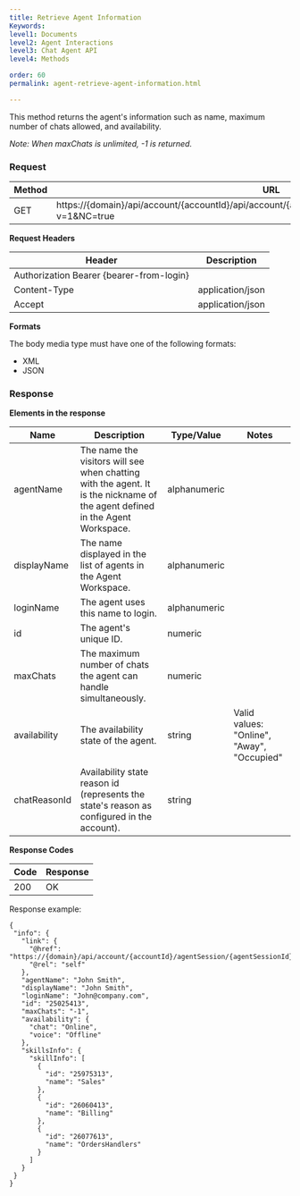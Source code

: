 ```yaml
---
title: Retrieve Agent Information
Keywords:
level1: Documents
level2: Agent Interactions
level3: Chat Agent API
level4: Methods

order: 60
permalink: agent-retrieve-agent-information.html

---
```


This method returns the agent's information such as name, maximum number of chats allowed, and availability.

*Note: When maxChats is unlimited, -1 is returned.*

### Request

| Method | URL                                                                                                           |
|--------|---------------------------------------------------------------------------------------------------------------|
| GET    | https://{domain}/api/account/{accountId}/api/account/{accountId}/agentSession/{agentSession}/info?v=1&NC=true |

**Request Headers**

| Header                                   | Description      |
|------------------------------------------|------------------|
| Authorization Bearer {bearer-from-login} |                  |
| Content-Type                             | application/json |
| Accept                                   | application/json |

**Formats**

The body media type must have one of the following formats:

- XML
- JSON

### Response

**Elements in the response**

| Name         | Description                                                                                                                  | Type/Value   | Notes                                      |
|--------------|------------------------------------------------------------------------------------------------------------------------------|--------------|--------------------------------------------|
| agentName    | The name the visitors will see when chatting with the agent. It is the nickname of the agent defined in the Agent Workspace. | alphanumeric |                                            |
| displayName  | The name displayed in the list of agents in the Agent Workspace.                                                             | alphanumeric |                                            |
| loginName    | The agent uses this name to login.                                                                                           | alphanumeric |                                            |
| id           | The agent's unique ID.                                                                                                       | numeric      |                                            |
| maxChats     | The maximum number of chats the agent can handle simultaneously.                                                             | numeric      |                                            |
| availability | The availability state of the agent.                                                                                         | string       | Valid values: "Online", "Away", "Occupied" |
| chatReasonId | Availability state reason id (represents the state's reason as configured in the account).  | string       | | |

**Response Codes**

| Code|  Response|
 |:---  |:--- |
 |200|  OK|

Response example:

    {
     "info": {
       "link": {
         "@href": "https://{domain}/api/account/{accountId}/agentSession/{agentSessionId}/info",
         "@rel": "self"
       },
       "agentName": "John Smith",
       "displayName": "John Smith",
       "loginName": "John@company.com",
       "id": "25025413",
       "maxChats": "-1",
       "availability": {
         "chat": "Online",
         "voice": "Offline"
       },
       "skillsInfo": {
         "skillInfo": [
           {
             "id": "25975313",
             "name": "Sales"
           },
           {
             "id": "26060413",
             "name": "Billing"
           },
           {
             "id": "26077613",
             "name": "OrdersHandlers"
           }
         ]
       }
     }
    }
